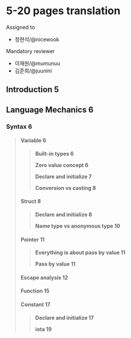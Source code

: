 # 5-20 pages translation

Assigned to

* 정현석/@nicewook

Mandatory reviewer

* 이재원/@mumunuu
* 김준희/@juunini

## Introduction 5

## Language Mechanics 6

### Syntax 6

> #### Variable 6
>
> > **Built-in types 6**
> >
> > **Zero value concept 6**
> >
> > **Declare and initialize 7**
> >
> > **Conversion vs casting 8**
>
> #### Struct 8
>
> > **Declare and initialize 8**
> >
> > **Name type vs anonymous type 10**
>
> #### Pointer 11
>
> > **Everything is about pass by value 11**
> >
> > **Pass by value 11**
>
> #### Escape analysis 12
>
> #### Function 15
>
> #### Constant 17
>
> > **Declare and initialize 17**
> >
> > **iota 19**

